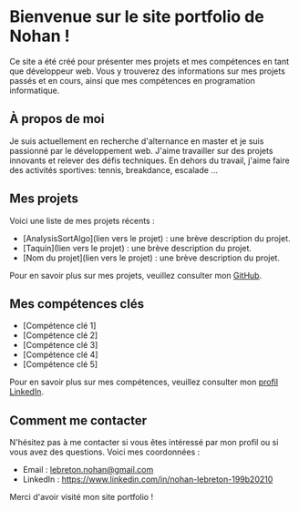 # Bienvenue sur le site portfolio de Nohan !

Ce site a été créé pour présenter mes projets et mes compétences en tant que développeur web. Vous y trouverez des informations sur mes projets passés et en cours, ainsi que mes compétences en programation informatique. 

## À propos de moi

Je suis actuellement en recherche d'alternance en master et je suis passionné par le développement web. J'aime travailler sur des projets innovants et relever des défis techniques. En dehors du travail, j'aime faire des activités sportives: tennis, breakdance, escalade ...

## Mes projets

Voici une liste de mes projets récents :

- [AnalysisSortAlgo](lien vers le projet) : une brève description du projet.
- [Taquin](lien vers le projet) : une brève description du projet.
- [Nom du projet](lien vers le projet) : une brève description du projet.

Pour en savoir plus sur mes projets, veuillez consulter mon [GitHub](https://github.com/Nobisckur).

## Mes compétences clés

- [Compétence clé 1]
- [Compétence clé 2]
- [Compétence clé 3]
- [Compétence clé 4]
- [Compétence clé 5]

Pour en savoir plus sur mes compétences, veuillez consulter mon [profil LinkedIn](https://www.linkedin.com/in/nohan-lebreton-199b20210).

## Comment me contacter

N'hésitez pas à me contacter si vous êtes intéressé par mon profil ou si vous avez des questions. Voici mes coordonnées :

- Email : lebreton.nohan@gmail.com
- LinkedIn : https://www.linkedin.com/in/nohan-lebreton-199b20210

Merci d'avoir visité mon site portfolio !
